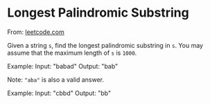 # Longest Palindromic Substring

From: [leetcode.com](https://leetcode.com/problems/longest-palindromic-substring/description/)

Given a string `s`, find the longest palindromic substring in `s`. You may assume that the maximum length of `s` is `1000`.

Example:
    Input: "babad"
    Output: "bab"

Note: `"aba"` is also a valid answer.

Example:
    Input: "cbbd"
    Output: "bb"

